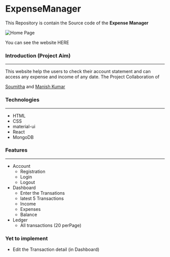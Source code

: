 # ExpenseManager

This Repository is contain the Source code of the __Expense Manager__

![Home Page](http://via.placeholder.com/200x150 "Home Page")

You can see the website HERE

### Introduction (Project Aim)
<hr/>
This website help the users to check their account statement and can access any expense and income of any date. The Project Collaboration of 

[Soumitha](https://github.com/soumitha18) and
[Manish Kumar](https://github.com/Manish-kumar-DEV)

### Technologies
<hr />

- HTML
- CSS
- material-ui
- React
- MongoDB

### Features
<hr/>

- Account
  - Registration
  - Login
  - Logout
- Dashboard
  - Enter the Transations
  - latest 5 Transactions
  - Income
  - Expenses
  - Balance
- Ledger
  - All transactions (20 perPage)
  
### Yet to implement

- Edit the Transaction detail (in Dashboard)
